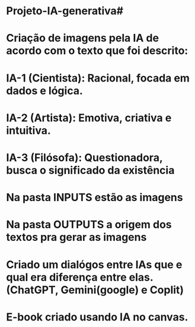 # Projeto-IA-generativa# 
# Criação de imagens pela IA de acordo com o texto que foi descrito:
# IA-1 (Cientista): Racional, focada em dados e lógica.
# IA-2 (Artista): Emotiva, criativa e intuitiva.
# IA-3 (Filósofa): Questionadora, busca o significado da existência
# Na pasta INPUTS estão as imagens
# Na pasta OUTPUTS a origem dos textos pra gerar as imagens
# Criado um dialógos entre IAs que e qual era diferença entre elas.(ChatGPT, Gemini(google) e Coplit)
# E-book criado usando IA no canvas.
